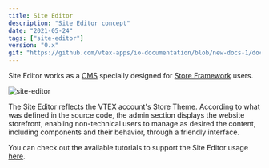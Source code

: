 ```yaml
---
title: Site Editor
description: "Site Editor concept"
date: "2021-05-24"
tags: ["site-editor"]
version: "0.x"
git: "https://github.com/vtex-apps/io-documentation/blob/new-docs-1/docs/en/Concepts/site-editor.md"
---
```


Site Editor works as a [CMS](https://developers.vtex.com/vtex-developer-docs/docs/vtex-io-documentation-cms) specially designed for [Store Framework](https://developers.vtex.com/vtex-developer-docs/docs/vtex-io-documentation-what-is-vtex-store-framework) users. 

![site-editor](https://user-images.githubusercontent.com/52087100/119380417-11398d00-bc97-11eb-9ebd-2be23aad6856.png)

The Site Editor reflects the VTEX account's Store Theme. According to what was defined in the source code, the admin section displays the website storefront, enabling non-technical users to manage as desired the content, including components and their behavior, through a friendly interface.

You can check out the available tutorials to support the Site Editor usage [here](https://help.vtex.com/tutorial/--531cHtUCUi3puRXNDmKziw).
